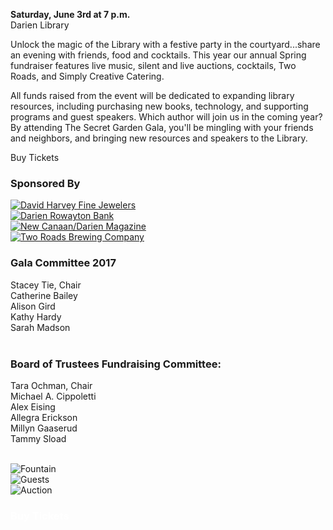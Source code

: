 <div class="row margin-bottom">
<div class="col-md-8">

<strong>Saturday, June 3rd at 7 p.m.</strong><br />
Darien Library

Unlock the magic of the Library with a festive party in the courtyard...share an evening with friends, food and cocktails. This year our annual Spring fundraiser features live music, silent and live auctions, cocktails, Two Roads, and Simply Creative Catering.

All funds raised from the event will be dedicated to expanding library resources, including purchasing new books, technology, and supporting programs and guest speakers. Which author will join us in the coming year? By attending The Secret Garden Gala, you'll be mingling with your friends and neighbors, and bringing new resources and speakers to the Library.

<a href="#tickets" class="btn-u btn-u-lg btn-u-primary" style="text-decoration: none;">Buy Tickets</a>

<div class="margin-bottom-30"></div>


### Sponsored By

<div class="row">
<div class="col-md-3">
<a href="https://dar.to/2oiJ8Jd"><img class="img-responsive center-block" src="/uploads/departments/mallory/play/david_harvey_logo.png" alt="David Harvey Fine Jewelers" /></a>
<br />
</div>
<div class="col-md-3">
<a href="https://dar.to/2oiWtkE"><img class="img-responsive center-block" src="/uploads/departments/mallory/play/darien_rowayton_bank_logo.jpg" alt="Darien Rowayton Bank" /></a>
<br />
</div>
<div class="col-md-3">
<a href="https://dar.to/2oiCt1G"><img class="img-responsive center-block" src="/uploads/departments/mallory/play/moffly_logo.jpg" alt="New Canaan/Darien Magazine" /></a>
<br />
</div>
<div class="col-md-3">
<a href="https://dar.to/2oiHerH"><img class="img-responsive center-block" src="/uploads/departments/mallory/play/two_roads_beer_logo.jpg" alt="Two Roads Brewing Company" /></a>
<br />
</div>
</div> 

<div class="row">
<div class="col-md-5">

### Gala Committee 2017 
Stacey Tie, Chair<br />
Catherine Bailey<br />
Alison Gird<br />
Kathy Hardy <br />
Sarah Madson<br />
<br />
</div>
<div class="col-md-7">

### Board of Trustees Fundraising Committee:
Tara Ochman, Chair<br />
Michael A. Cippoletti<br />
Alex Eising<br />
Allegra Erickson<br />
Millyn Gaaserud<br />
Tammy Sload<br />
</div>
</div>

<br />

</div>
<div class="col-md-4">

<img class="img-responsive center-block" src="/uploads/departments/mallory/play/2016_gala_shot_01.jpg" alt="Fountain" />
<br />
<img class="img-responsive center-block" src="/uploads/departments/mallory/play/2016_gala_shot_02.jpg" alt="Guests" />
<br />
<img class="img-responsive center-block" src="/uploads/departments/mallory/play/2016_gala_shot_03.jpg" alt="Auction" />
<br />

</div>
</div>

### <a name="tickets" style="color:#fff;">Buy Tickets</a>

<div id="bbox-root"></div>
<script type="text/javascript">
       window.bboxInit = function () {
           bbox.showForm('dda00e93-9151-4be7-8905-adebaa2c3174');
       };
       (function () {
           var e = document.createElement('script'); e.async = true;
           e.src = 'https://bbox.blackbaudhosting.com/webforms/bbox-min.js';
           document.getElementsByTagName('head')[0].appendChild(e);
       } ());
</script>


</div>

</div>